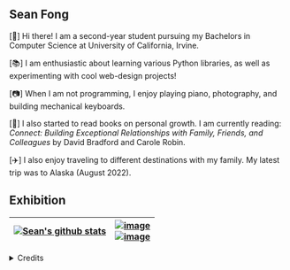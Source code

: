 ## Sean Fong
[:seedling:] Hi there! I am a second-year student pursuing my Bachelors in Computer Science at University of California, Irvine.

[:books:] I am enthusiastic about learning various Python libraries, as well as experimenting with cool web-design projects!

[:camera:] When I am not programming, I enjoy playing piano, photography, and building mechanical keyboards.

[:flower_playing_cards:] I also started to read books on personal growth. I am currently reading: *Connect: Building Exceptional Relationships with Family, Friends, and Colleagues* by David Bradford and Carole Robin.

[:airplane:] I also enjoy traveling to different destinations with my family. My latest trip was to Alaska (August 2022).


## Exhibition
<!--- Format for 2-columntable -->
| [![Sean's github stats](https://github-readme-stats.vercel.app/api?username=cnfgsean&count_private=true&show_icons=true&theme=apprentice&hide_rank=false)](https://github.com/anuraghazra/github-readme-stats) | [![image](https://img.shields.io/badge/LinkedIn-0077B5?style=for-the-badge&logo=linkedin&logoColor=white)](https://www.linkedin.com/in/seancfong/) <br/> [![image](https://img.shields.io/badge/Gmail-D14836?style=for-the-badge&logo=gmail&logoColor=white)](mailto:seancfong@gmail.com) <!--- <br/> [![image](https://img.shields.io/badge/LinkedIn-0077B5?style=for-the-badge&logo=linkedin&logoColor=white)](https://www.linkedin.com/in/seancfong/) <br/> [![image](https://img.shields.io/badge/LinkedIn-0077B5?style=for-the-badge&logo=linkedin&logoColor=white)](https://www.linkedin.com/in/seancfong/) <br/> [![image](https://img.shields.io/badge/LinkedIn-0077B5?style=for-the-badge&logo=linkedin&logoColor=white)](https://www.linkedin.com/in/seancfong/) -->
| ------------------------------------------------------------------------------- | --------------------------------------------------------------------------------- |


<details>
 <summary>Credits</summary>
 <br/>
  <div align="center">
   <img src="https://img.shields.io/badge/GitHub-100000?style=for-the-badge&logo=github&logoColor=white"/>
   <br/>
   <a href="https://github.com/anuraghazra/github-readme-stats/blob/master/themes/README.md"> GitHub README stats </a>
   <br/>
   <a href="https://github.com/alexandresanlim/Badges4-README.md-Profile"> Badges 4 README.md Profile  </a>
   <br/>
   <a href="https://github.com/leviarista/github-profile-header-generator"> Github Profile Header Generator </a>
  </div>
</details>

